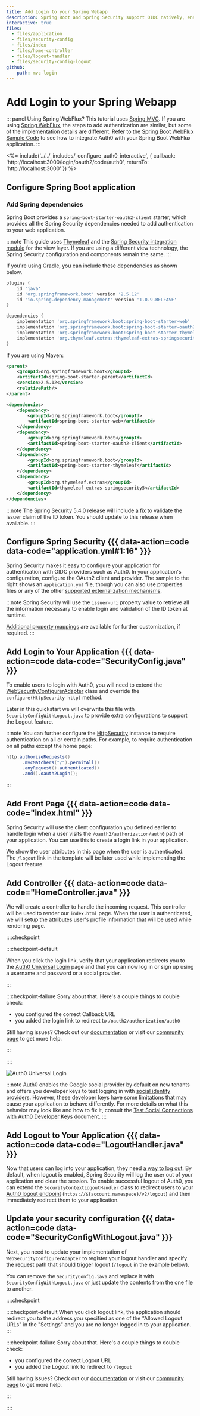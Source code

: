 ```yaml
---
title: Add Login to your Spring Webapp
description: Spring Boot and Spring Security support OIDC natively, enabling you to add authentication to your application without the need for any additional libraries. This guide demonstrates how to integrate Auth0 with any new or existing Spring Boot 2 web application.
interactive: true
files:
  - files/application
  - files/security-config
  - files/index
  - files/home-controller
  - files/logout-handler
  - files/security-config-logout
github:
    path: mvc-login
---
```


# Add Login to your Spring Webapp

::: panel Using Spring WebFlux?
This tutorial uses [Spring MVC](https://docs.spring.io/spring/docs/current/spring-framework-reference/web.html). If you are using [Spring WebFlux](https://docs.spring.io/spring/docs/current/spring-framework-reference/web-reactive.html#spring-web-reactive), the steps to add authentication are similar, but some of the implementation details are different. Refer to the [Spring Boot WebFlux Sample Code](https://github.com/auth0-samples/auth0-spring-boot-login-samples/tree/master/webflux-login) to see how to integrate Auth0 with your Spring Boot WebFlux application.
:::

<%= include('../../_includes/_configure_auth0_interactive', { 
  callback: 'http://localhost:3000/login/oauth2/code/auth0',
  returnTo: 'http://localhost:3000'
}) %>

## Configure Spring Boot application

### Add Spring dependencies

Spring Boot provides a `spring-boot-starter-oauth2-client` starter, which provides all the Spring Security dependencies needed to add authentication to your web application.

:::note
This guide uses [Thymeleaf](https://www.thymeleaf.org/) and the [Spring Security integration module](https://github.com/thymeleaf/thymeleaf-extras-springsecurity) for the view layer. If you are using a different view technology, the Spring Security configuration and components remain the same.
:::

If you're using Gradle, you can include these dependencies as shown below.

```groovy
plugins {
    id 'java'
    id 'org.springframework.boot' version '2.5.12'
    id 'io.spring.dependency-management' version '1.0.9.RELEASE'
}

dependencies {
    implementation 'org.springframework.boot:spring-boot-starter-web'
    implementation 'org.springframework.boot:spring-boot-starter-oauth2-client'
    implementation 'org.springframework.boot:spring-boot-starter-thymeleaf'
    implementation 'org.thymeleaf.extras:thymeleaf-extras-springsecurity5'
}
```

If you are using Maven:

```xml
<parent>
    <groupId>org.springframework.boot</groupId>
    <artifactId>spring-boot-starter-parent</artifactId>
    <version>2.5.12</version>
    <relativePath/>
</parent>

<dependencies>
    <dependency>
        <groupId>org.springframework.boot</groupId>
        <artifactId>spring-boot-starter-web</artifactId>
    </dependency>
    <dependency>
        <groupId>org.springframework.boot</groupId>
        <artifactId>spring-boot-starter-oauth2-client</artifactId>
    </dependency>
    <dependency>
        <groupId>org.springframework.boot</groupId>
        <artifactId>spring-boot-starter-thymeleaf</artifactId>
    </dependency>
    <dependency>
        <groupId>org.thymeleaf.extras</groupId>
        <artifactId>thymeleaf-extras-springsecurity5</artifactId>
    </dependency>
</dependencies>
```

:::note
The Spring Security 5.4.0 release will include [a fix](https://github.com/spring-projects/spring-security/pull/8357) to validate the issuer claim of the ID token. You should update to this release when available.
:::

## Configure Spring Security {{{ data-action=code data-code="application.yml#1:16" }}}

Spring Security makes it easy to configure your application for authentication with OIDC providers such as Auth0. In your application's configuration, configure the OAuth2 client and provider. The sample to the right shows an `application.yml` file, though you can also use properties files or any of the other [supported externalization mechanisms](https://docs.spring.io/spring-boot/docs/current/reference/htmlsingle/#boot-features-external-config).

:::note
Spring Security will use the `issuer-uri` property value to retrieve all the information necessary to enable login and validation of the ID token at runtime.

[Additional property mappings](https://docs.spring.io/spring-security/site/docs/current/reference/html5/#oauth2login-boot-property-mappings) are available for further customization, if required.
:::

## Add Login to Your Application {{{ data-action=code data-code="SecurityConfig.java" }}}

To enable users to login with Auth0, you will need to extend the [WebSecurityConfigurerAdapter](https://docs.spring.io/spring-security/site/docs/current/api/org/springframework/security/config/annotation/web/configuration/WebSecurityConfigurerAdapter.html) class and override the `configure(HttpSecurity http)` method.

Later in this quickstart we will overwrite this file with `SecurityConfigWithLogout.java` to provide extra configurations to support the Logout feature.

:::note
You can further configure the [HttpSecurity](https://docs.spring.io/spring-security/site/docs/current/api/org/springframework/security/config/annotation/web/builders/HttpSecurity.html) instance to require authentication on all or certain paths. For example, to require authentication on all paths except the home page:

```java
http.authorizeRequests()
      .mvcMatchers("/").permitAll()
      .anyRequest().authenticated()
      .and().oauth2Login();
```
:::

## Add Front Page {{{ data-action=code data-code="index.html" }}}

Spring Security will use the client configuration you defined earlier to handle login when a user visits the `/oauth2/authorization/auth0` path of your application. You can use this to create a login link in your application.

We show the user attributes in this page when the user is authenticated. The `/logout` link in the template will be later used while implementing the Logout feature. 

## Add Controller {{{ data-action=code data-code="HomeController.java" }}}

We will create a controller to handle the incoming request. This controller will be used to render our `index.html` page. When the user is authenticated, we will setup the attributes user's profile information that will be used while rendering page.

::::checkpoint

:::checkpoint-default

When you click the login link, verify that your application redirects you to the [Auth0 Universal Login](https://auth0.com/universal-login) page and that you can now log in or sign up using a username and password or a social provider.

:::

:::checkpoint-failure
Sorry about that. Here's a couple things to double check:
* you configured the correct Callback URL
* you added the login link to redirect to `/oauth2/authorization/auth0`

Still having issues? Check out our [documentation](https://auth0.com/docs) or visit our [community page](https://community.auth0.com) to get more help.

:::

::::

![Auth0 Universal Login](/media/quickstarts/universal-login.png)

:::note
Auth0 enables the Google social provider by default on new tenants and offers you developer keys to test logging in with [social identity providers](https://auth0.com/docs/connections/identity-providers-social). However, these developer keys have some limitations that may cause your application to behave differently. For more details on what this behavior may look like and how to fix it, consult the [Test Social Connections with Auth0 Developer Keys](https://auth0.com/docs/connections/social/devkeys#limitations-of-developer-keys) document.
:::

## Add Logout to Your Application {{{ data-action=code data-code="LogoutHandler.java" }}}

Now that users can log into your application, they need [a way to log out](https://auth0.com/docs/logout/guides/logout-auth0). By default, when logout is enabled, Spring Security will log the user out of your application and clear the session. To enable successful logout of Auth0, you can extend the `SecurityContextLogoutHandler` class to redirect users to your [Auth0 logout endpoint](https://auth0.com/docs/api/authentication?javascript#logout) (`https://${account.namespace}/v2/logout`) and then immediately redirect them to your application.

## Update your security configuration {{{ data-action=code data-code="SecurityConfigWithLogout.java" }}}

Next, you need to update your implementation of `WebSecurityConfigurerAdapter` to register your logout handler and specify the request path that should trigger logout (`/logout` in the example below).

You can remove the `SecurityConfig.java` and replace it with `SecurityConfigWithLogout.java` or just update the contents from the one file to another.

::::checkpoint

:::checkpoint-default
When you click logout link, the application should redirect you to the address you specified as one of the "Allowed Logout URLs" in the "Settings" and you are no longer logged in to your application.
:::

:::checkpoint-failure
Sorry about that. Here's a couple things to double check:
* you configured the correct Logout URL
* you added the Logout link to redirect to `/logout`

Still having issues? Check out our [documentation](https://auth0.com/docs) or visit our [community page](https://community.auth0.com) to get more help.

:::

::::
